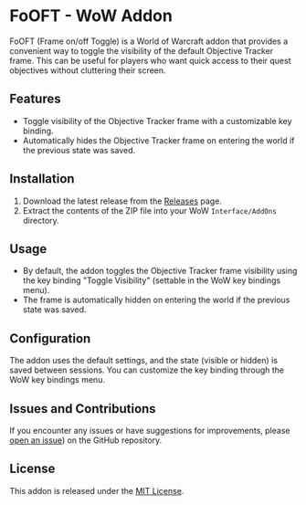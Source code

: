 # FoOFT - WoW Addon

FoOFT (Frame on/off Toggle) is a World of Warcraft addon that provides a convenient way to toggle the visibility of the default Objective Tracker frame. This can be useful for players who want quick access to their quest objectives without cluttering their screen.

## Features

- Toggle visibility of the Objective Tracker frame with a customizable key binding.
- Automatically hides the Objective Tracker frame on entering the world if the previous state was saved.

## Installation

1. Download the latest release from the [Releases]([https://github.com/yourusername/yourrepository/releases](https://github.com/Weischbier/fooobjectiveframetracker/releases/tag/rel)) page.
2. Extract the contents of the ZIP file into your WoW `Interface/AddOns` directory.

## Usage

- By default, the addon toggles the Objective Tracker frame visibility using the key binding "Toggle Visibility" (settable in the WoW key bindings menu).
- The frame is automatically hidden on entering the world if the previous state was saved.

## Configuration

The addon uses the default settings, and the state (visible or hidden) is saved between sessions. You can customize the key binding through the WoW key bindings menu.

## Issues and Contributions

If you encounter any issues or have suggestions for improvements, please [open an issue](https://github.com/Weischbier/fooobjectiveframetracker/issues)) on the GitHub repository.

## License

This addon is released under the [MIT License](LICENSE).
